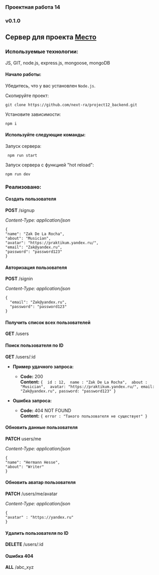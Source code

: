 ### Проектная работа 14

### v0.1.0

## Сервер для проекта [Место](https://github.com/next-ra/prj11)

### Используемые технологии:

JS, GIT, node.js, express.js, mongoose, mongoDB


#### Начало работы:

Убедитесь, что у вас установлен `Node.js`.

Скопируйте проект:

```
git clone https://github.com/next-ra/project12_backend.git
```

Установите зависимости:

```
npm i
```

#### Используйте следующие команды:

Запуск сервера:

```
 npm run start
```

Запуск сервера с функцией "hot reload":

```
npm run dev
```

### Реализовано: 

#### Создать пользователя 

**POST** /signup
    
*Content-Type: application/json*

```
{
"name": "Zak De La Rocha",
"about": "Musician",
"avatar": "https://praktikum.yandex.ru/",
"email": "Zak@yandex.ru",
"password": "password123"
}
```
#### Авторизация пользователя

**POST** /signin

*Content-Type: application/json*

``` 
{
  "email": "Zak@yandex.ru",
  "password": "password123"
}
```
#### Получить список всех пользователей

**GET** /users

#### Поиск пользователя по ID

**GET** /users/:id

* **Пример удачного запроса:**

  * **Code:** 200 <br />
    **Content:** 
`{ 
    id : 12, 
    name : "Zak De La Rocha", 
    about : "Musician", 
    avatar: "https://praktikum.yandex.ru/",
    email: "Zak@yandex.ru",
    password: "password123"
}`
 
* **Ошибка запроса:**

  * **Code:** 404 NOT FOUND <br />
    **Content:** `{ error : "Такого пользователя не существует" }`

#### Обновить данные пользователя

**PATCH** 
users/me

*Content-Type: application/json*
```
{
"name": "Hermann Hesse",
"about": "Writer"
}
```
#### Обновить аватар пользователя 

**PATCH**  /users/me/avatar

*Content-Type: application/json*
```
{
"avatar" : "https://yandex.ru"
}
```
#### Удалить пользователя по ID

**DELETE** /users/:id

#### Ошибка 404

**ALL** /abc_xyz
